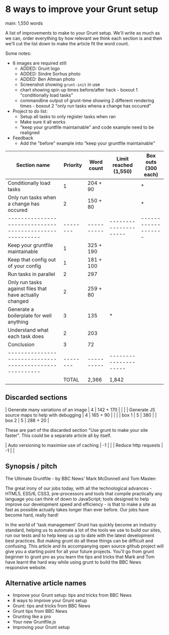 # 8 ways to improve your Grunt setup

main: 1,550 words

A list of improvements to make to your Grunt setup.  We'll write as much as we can, order everything by how relevant we think each section is and then we'll cut the list down to make the article fit the word count.

Some notes:

* 6 images are required still
  * ADDED: Grunt logo
  * ADDED: Sindre Sorhus photo
  * ADDED: Ben Altman photo
  * Screenshot showing `grunt-init` in use
  * chart showing spin up times before/after hack - boxout 1 "conditionally load tasks"
  * commandline output of grunt-time showing 2 different rendering times - boxout 2 "only run tasks whena a change has occured"
* Project to do list:
  * Setup all tasks to only register tasks when ran
  * Make sure it all works
  * "keep your gruntfile maintainable" and code example need to be realigned
* Feedback
  * Add the "before" example into "keep your gruntfile maintainable"


| Section name                                            | Priority | Word count | Limit reached (1,550) | Box outs (300 each) |
| ------------------------------------------------------- | -------- | ---------- | --------------------- | ------------------- |
| Conditionally load tasks                                | 1        | 204 + 90   |                       | *                   |
| Only run tasks when a change has occured                | 2        | 150 + 80   |                       | *                   |
| ------------------------------------------------------- | -------- | ---------- | --------------------- | ------------------- |
| Keep your gruntfile maintainable                        | 1        | 325 + 190  |                       |                     |
| Keep that config out of your config                     | 1        | 181 + 100  |                       |                     |
| Run tasks in parallel                                   | 2        | 297        |                       |                     |
| Only run tasks against files that have actually changed | 2        | 259 + 80   |                       |                     |
| Generate a boilerplate for well anything                | 3        | 135        | *                     |                     |
| Understand what each task does                          | 2        | 203        |                       |                     |
| Conclusion                                              | 3        |  72        |                       |                     |
| ------------------------------------------------------- | -------- | ---------- | --------------------- |                     |
|                                                         | TOTAL    | 2,366      | 1,842                 |                     |






## Discarded sections

| Generate many variations of an image                    | 4        | 142 + 170  |                       |                     |
| Generate JS source maps to help with debugging          | 4        | 165 + 90   |                       |                     |
| box 1                                                   | 5        | 380        |
| box 2                                                   | 5        | 288 + 20   |

These are part of the discarded section "Use grunt to make your site faster".  This could be a separate article all by itself.

| Auto versioning to maximise use of caching              | -1       |            |
| Reduce http requests                                    | -1       |            |


## Synopsis / pitch

The Ultimate Gruntfile - by BBC News' Mark McDonnell and Tom Maslen

The great irony of our jobs today, with all the technological advances - HTML5, ES5/6, CSS3, pre-processors and tools that compile practically any language you can think of down to JavaScript; tools designed to help improve our development speed and efficiency - is that to make a site as fast as possible actually takes longer than ever before.  Our jobs have become hard, really hard!

In the world of 'task management' Grunt has quickly become an industry standard, helping us to automate a lot of the tools we use to build our sites, run our tests and to help keep us up to date with the latest development best practices. But making grunt do all these things can be difficult and confusing.  This article and its accompanying open source github project will give you a starting point for all your future projects.  You'll go from grunt beginner to grunt pro as you learn the tips and tricks that Mark and Tom have learnt the hard way while using grunt to build the BBC News responsive website.

## Alternative article names

* Improve your Grunt setup: tips and tricks from BBC News
* 8 ways to improve your Grunt setup
* Grunt: tips and tricks from BBC News
* Grunt tips from BBC News
* Grunting like a pro
* Your new Gruntfile.js
* Improving your Grunt setup